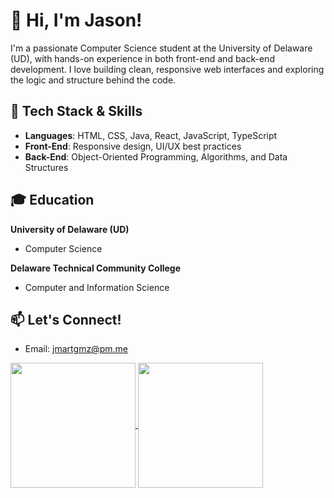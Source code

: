 # 👋 Hi, I'm Jason!

I'm a passionate Computer Science student at the University of Delaware (UD), with hands-on experience in both front-end and back-end development. I love building clean, responsive web interfaces and exploring the logic and structure behind the code.

## 🧠 Tech Stack & Skills
- **Languages**: HTML, CSS, Java, React, JavaScript, TypeScript
- **Front-End**: Responsive design, UI/UX best practices
- **Back-End**: Object-Oriented Programming, Algorithms, and Data Structures

## 🎓 Education
**University of Delaware (UD)**  
- Computer Science
  
**Delaware Technical Community College**
- Computer and Information Science


## 📫 Let's Connect!
- Email: jmartgmz@pm.me

<a href="https://github.com/jmartgmz/github-readme-stats">
  <img height="200" align="center" src="https://github-readme-stats.vercel.app/api?username=jmartgmz&show_icons=true&theme=transparent" />
</a>
<a href="https://github.com/jmartgmz/github-readme-stats">
  <img height="200" align="center" src="https://github-readme-stats.vercel.app/api/top-langs?username=jmartgmz&layout=compact&langs_count=8&card_width=320" />
</a>

